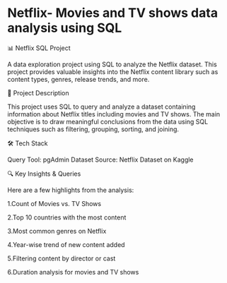 # Netflix- Movies and TV shows data analysis using SQL 
📊 Netflix SQL Project

A data exploration project using SQL to analyze the Netflix dataset. This project provides valuable insights into the Netflix content library such as content types, genres, release trends, and more.

📁 Project Description

This project uses SQL to query and analyze a dataset containing information about Netflix titles including movies and TV shows. The main objective is to draw meaningful conclusions from the data using SQL techniques such as filtering, grouping, sorting, and joining.

🛠️ Tech Stack

Query Tool: pgAdmin 
Dataset Source: Netflix Dataset on Kaggle

🔍 Key Insights & Queries

Here are a few highlights from the analysis:

1.Count of Movies vs. TV Shows

2.Top 10 countries with the most content

3.Most common genres on Netflix

4.Year-wise trend of new content added

5.Filtering content by director or cast

6.Duration analysis for movies and TV shows

